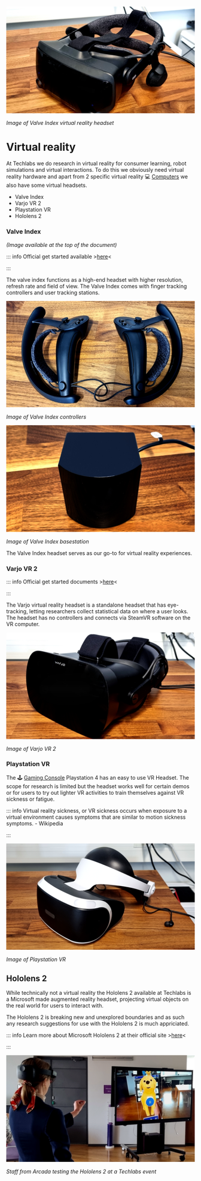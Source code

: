 ![index_headet_1080.jpg](../images/index_headet_1080.jpg)

*Image of Valve Index virtual reality headset*

# Virtual reality

At Techlabs we do research in virtual reality for consumer learning, robot simulations and virtual interactions. To do this we obviously need virtual reality hardware and apart from 2 specific virtual reality 💻 [Computers](Computers.md?fileId=27143) we also have some virtual headsets.

* Valve Index
* Varjo VR 2
* Playstation VR
* Hololens 2

### Valve Index

*(Image available at the top of the document)*

::: info
Official get started available >[here](https://help.steampowered.com/en/faqs/view/7F7D-77FB-8CAA-4329)<

:::

The valve index functions as a high-end headset with higher resolution, refresh rate and field of view. The Valve Index comes with finger tracking controllers and user tracking stations.

![index_controller_1080.jpg](../images/index_controller_1080.jpg)

*Image of Valve Index controllers*

![index_sensor_1080.jpg](../images/index_sensor_1080.jpg)

*Image of Valve Index basestation*

The Valve Index headset serves as our go-to for virtual reality experiences.

### Varjo VR 2

::: info
Official get started documents >[here](https://varjo.com/use-center/get-started/varjo-headsets/setting-up-your-headset/connecting-vr/)<

:::

The Varjo virtual reality headset is a standalone headset that has eye-tracking, letting researchers collect statistical data on where a user looks. The headset has no controllers and connects via SteamVR software on the VR computer.

![varjo_1080 (3).jpg](../images/varjo_1080%20%283%29.jpg)

*Image of Varjo VR 2*

### Playstation VR

The 🕹️ [Gaming Console](Gaming%20Consoles.md) Playstation 4 has an easy to use VR Headset. The scope for research is limited but the headset works well for certain demos or for users to try out lighter VR activities to train themselves against VR sickness or fatigue.

::: info
Virtual reality sickness, or VR sickness occurs when exposure to a virtual environment causes symptoms that are similar to motion sickness symptoms. - Wikipedia

:::

![ps_vr.png](../images/ps_vr.png)

*Image of Playstation VR*

## Hololens 2

While technically not a virtual reality the Hololens 2 available at Techlabs is a Microsoft made augmented reality headset, projecting virtual objects on the real world for users to interact with.

The Hololens 2 is breaking new and unexplored boundaries and as such any research suggestions for use with the Hololens 2 is much appriciated.

::: info
Learn more about Microsoft Hololens 2 at their official site >[here](https://www.microsoft.com/en-us/hololens/hardware#document-experiences)<

:::

![hololens_staff.png](../images/hololens_staff.png)

*Staff from Arcada testing the Hololens 2 at a Techlabs event*